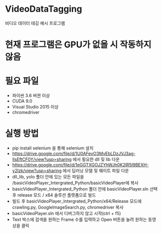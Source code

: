 # VideoDataTagging
비디오 데이터 테깅 예시 프로그램

# 현재 프로그램은 GPU가 없을 시 작동하지 않음

# 필요 파일 
- 파이썬 3.6 버젼 이상
- CUDA 9.0
- Visual Studio 2015 이상
- chromedriver

# 실행 방법
- pip install selenium 을 통해 selenium 설치
- https://drive.google.com/file/d/1U0AFevO3MvEbLDzJVJ3ag-IlsEftCF0Y/view?usp=sharing 에서 필요한 dll 및 lib 다운
- https://drive.google.com/file/d/1eGGTXGOJZYhWJh0K2lR5l9BEXH-y2Izk/view?usp=sharing 에서 딥러닝 모델 및 웨이트 파일 다운
- dll_lib, yolo 폴더 안에 있는 모든 파일을 /basicVideoPlayer_Intergrated_Python/basicVideoPlayer에 복사
- basicVideoPlayer_Intergrated_Python 폴더 안에 basicVideoPlayer.sln 선택 후 release 모드 / x64 솔루션 플랫폼으로 빌드
- 빌드 후 basicVideoPlayer_Intergrated_Python/x64/Release 모드에 crawling.py, GoogleImageSearch.py, chromedriver 복사
- basicVideoPlayer.sln 에서 디버그하지 않고 시작(ctrl + f5)
- Text 박스에 검색을 원하는 Frame 수를 입력하고 Open 버튼을 눌려 원하는 동영상을 클릭
